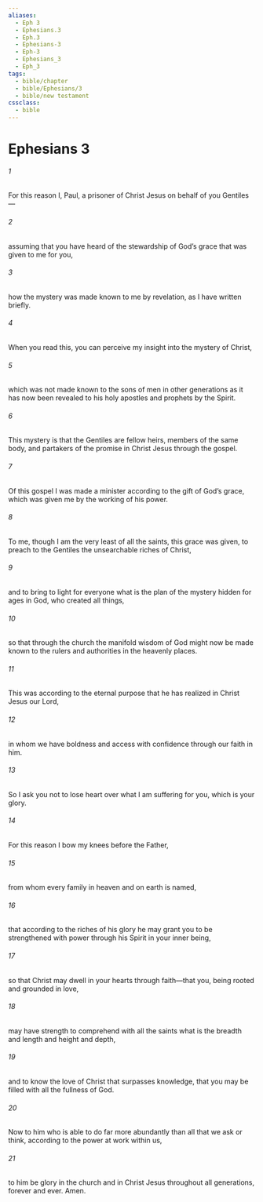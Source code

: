 ```yaml
---
aliases:
  - Eph 3
  - Ephesians.3
  - Eph.3
  - Ephesians-3
  - Eph-3
  - Ephesians_3
  - Eph_3
tags:
  - bible/chapter
  - bible/Ephesians/3
  - bible/new testament
cssclass:
  - bible
---
```


# Ephesians 3

###### 1
For this reason I, Paul, a prisoner of Christ Jesus on behalf of you Gentiles—
###### 2
assuming that you have heard of the stewardship of God’s grace that was given to me for you,
###### 3
how the mystery was made known to me by revelation, as I have written briefly.
###### 4
When you read this, you can perceive my insight into the mystery of Christ,
###### 5
which was not made known to the sons of men in other generations as it has now been revealed to his holy apostles and prophets by the Spirit.
###### 6
This mystery is that the Gentiles are fellow heirs, members of the same body, and partakers of the promise in Christ Jesus through the gospel.
###### 7
Of this gospel I was made a minister according to the gift of God’s grace, which was given me by the working of his power.
###### 8
To me, though I am the very least of all the saints, this grace was given, to preach to the Gentiles the unsearchable riches of Christ,
###### 9
and to bring to light for everyone what is the plan of the mystery hidden for ages in God, who created all things,
###### 10
so that through the church the manifold wisdom of God might now be made known to the rulers and authorities in the heavenly places.
###### 11
This was according to the eternal purpose that he has realized in Christ Jesus our Lord,
###### 12
in whom we have boldness and access with confidence through our faith in him.
###### 13
So I ask you not to lose heart over what I am suffering for you, which is your glory.
###### 14
For this reason I bow my knees before the Father,
###### 15
from whom every family in heaven and on earth is named,
###### 16
that according to the riches of his glory he may grant you to be strengthened with power through his Spirit in your inner being,
###### 17
so that Christ may dwell in your hearts through faith—that you, being rooted and grounded in love,
###### 18
may have strength to comprehend with all the saints what is the breadth and length and height and depth,
###### 19
and to know the love of Christ that surpasses knowledge, that you may be filled with all the fullness of God.
###### 20
Now to him who is able to do far more abundantly than all that we ask or think, according to the power at work within us,
###### 21
to him be glory in the church and in Christ Jesus throughout all generations, forever and ever. Amen.


